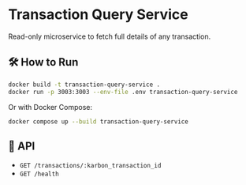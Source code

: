 # Transaction Query Service

Read-only microservice to fetch full details of any transaction.

## 🛠️ How to Run

```bash
docker build -t transaction-query-service .
docker run -p 3003:3003 --env-file .env transaction-query-service
```

Or with Docker Compose:

```bash
docker compose up --build transaction-query-service
```

## 🧪 API

- `GET /transactions/:karbon_transaction_id`
- `GET /health`
